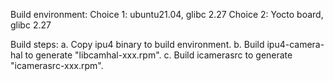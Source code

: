Build environment:
  Choice 1: ubuntu21.04, glibc 2.27
  Choice 2: Yocto board, glibc 2.27

Build steps:
  a. Copy ipu4 binary to build environment.
  b. Build ipu4-camera-hal to generate "libcamhal-xxx.rpm".
  c. Build icamerasrc to generate "icamerasrc-xxx.rpm".



